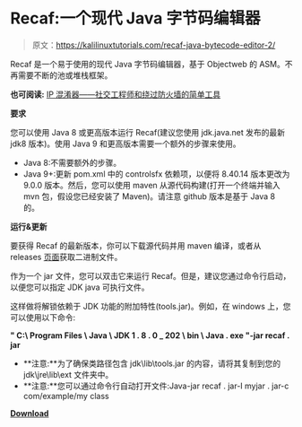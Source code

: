 # Recaf:一个现代 Java 字节码编辑器

> 原文：<https://kalilinuxtutorials.com/recaf-java-bytecode-editor-2/>

Recaf 是一个易于使用的现代 Java 字节码编辑器，基于 Objectweb 的 ASM。不再需要不断的池或堆栈框架。

**也可阅读:** [IP 混淆器——社交工程师和绕过防火墙的简单工具](https://kalilinuxtutorials.com/ip-obfuscator-bypass-firewall/)

**要求**

您可以使用 Java 8 或更高版本运行 Recaf(建议您使用 jdk.java.net 发布的最新 jdk8 版本)。使用 Java 9 和更高版本需要一个额外的步骤来使用。

*   Java 8:不需要额外的步骤。
*   Java 9+:更新 pom.xml 中的 controlsfx 依赖项，以便将 8.40.14 版本更改为 9.0.0 版本。然后，您可以使用 maven 从源代码构建(打开一个终端并输入 mvn 包，假设您已经安装了 Maven)。请注意 github 版本是基于 Java 8 的。

**运行&更新**

要获得 Recaf 的最新版本，你可以下载源代码并用 maven 编译，或者从 releases [页面](https://github.com/Col-E/Recaf/releases)获取二进制文件。

作为一个 jar 文件，您可以双击它来运行 Recaf。但是，建议您通过命令行启动，以便您可以指定 JDK java 可执行文件。

这样做将解锁依赖于 JDK 功能的附加特性(tools.jar)。例如，在 windows 上，您可以使用以下命令:

**" C:\ Program Files \ Java \ JDK 1 . 8 . 0 _ 202 \ bin \ Java . exe "-jar recaf . jar**

*   **注意:**为了确保类路径包含 jdk\lib\tools.jar 的内容，请将其复制到您的 jdk\jre\lib\ext 文件夹中。
*   **注意:**您可以通过命令行自动打开文件:Java-jar recaf . jar-I myjar . jar-c com/example/my class

[**Download**](https://github.com/Col-E/Recaf)